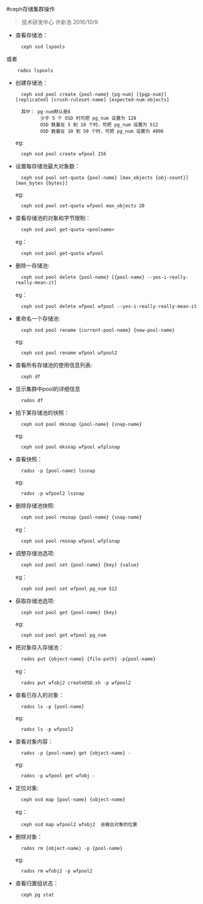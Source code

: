 #ceph存储集群操作
> 技术研发中心 许新浩 2016/10/9 

* 查看存储池：
	
		ceph osd lspools  
或者 
			
		rados lspools
		
* 创建存储池：

		ceph osd pool create {pool-name} {pg-num} [{pgp-num}] [replicated] [crush-ruleset-name] [expected-num-objects]
		
		其中： pg-num默认是8
			   少于 5 个 OSD 时可把 pg_num 设置为 128
			   OSD 数量在 5 到 10 个时，可把 pg_num 设置为 512
			   OSD 数量在 10 到 50 个时，可把 pg_num 设置为 4096
		
	eg:  

		ceph osd pool create wfpool 256

* 设置每存储池最大对象数：

		ceph osd pool set-quota {pool-name} [max_objects {obj-count}] [max_bytes {bytes}]
		
	eg:  

		ceph osd pool set-quota wfpool max_objects 20 
	
* 查看存储池的对象和字节限制：

		ceph osd pool get-quota <poolname>
		
	eg：  

		ceph osd pool get-quota wfpool
	
* 删除一存储池:

		ceph osd pool delete {pool-name} [{pool-name} --yes-i-really-really-mean-it]
		
	eg：  

		ceph osd pool delete wfpool wfpool --yes-i-really-really-mean-it
	
* 重命名一个存储池:
	
		ceph osd pool rename {current-pool-name} {new-pool-name}
		
	eg:  

		ceph osd pool rename wfpool wfpool2
	
* 查看所有存储池的使用信息列表:

		ceph df
* 显示集群中pool的详细信息

		rados df
		
* 拍下某存储池的快照：

		ceph osd pool mksnap {pool-name} {snap-name}
		
	eg:  

		ceph osd pool mksnap wfpool wfplsnap
	
* 查看快照：

		rados -p {pool-name} lssnap
		
	eg:   

		rados -p wfpool2 lssnap
	
* 删除存储池快照:

		ceph osd pool rmsnap {pool-name} {snap-name}
		
	eg：  

		ceph osd pool rmsnap wfpool wfplsnap
	
* 调整存储池选项:

		ceph osd pool set {pool-name} {key} {value}
		
	eg： 

		ceph osd pool set wfpool pg_num 512

* 获取存储池选项:

		ceph osd pool get {pool-name} {key}
		
	eg:  

		ceph osd pool get wfpool pg_num
	
* 把对象存入存储池：

		rados put {object-name} {file-path} -p{pool-name}
	
	eg： 

		rados put wfobj2 createOSD.sh -p wfpool2
	
* 查看已存入的对象：

		rados ls -p {pool-name}
		
	eg:  

		rados ls -p wfpool2

* 查看对象内容：

		rados -p {pool-name} get {object-name} -
		
	eg:  

		rados -p wfpool get wfobj -
	
* 定位对象:

		ceph osd map {pool-name} {object-name}
		
	eg：  

		ceph osd map wfpool2 wfobj2  会输出对象的位置
	
* 删除对象：

		rados rm {object-name} -p {pool-name}
		
	eg: 

		rados rm wfobj2 -p wfpool2
	
* 查看归置组状态：

		ceph pg stat